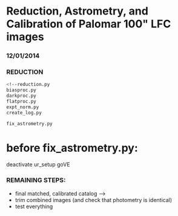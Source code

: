 #  Reduction, Astrometry, and Calibration of Palomar 100" LFC images  #
### 12/01/2014

### REDUCTION


```bash
<!--reduction.py
biasproc.py
darkproc.py
flatproc.py
expt_norm.py
create_log.py
```

```bash
fix_astrometry.py
```
# before fix_astrometry.py:
deactivate
ur_setup
goVE


### REMAINING STEPS:
- final matched, calibrated catalog -->
- trim combined images (and check that photometry is identical)
- test everything
